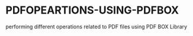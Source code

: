 # PDFOPEARTIONS-USING-PDFBOX
performing different operations related to PDF files using PDF BOX Library
